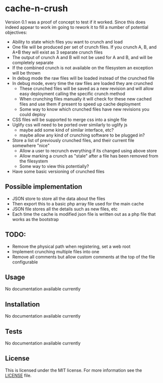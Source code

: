 cache-n-crush
=============

Version 0.1 was a proof of concept to test if it worked.
Since this does indeed appear to work im going to rework it to fill a number of potential objectives:

* Ability to state which files you want to crunch and load 
* One file will be produced per set of crunch files. If you crunch A, B, and A+B they will exist as 3 separate crunch files
* The output of crunch A and B will not be used for A and B, and will be completely separate
* If the combined crunch is not available on the filesystem an exception will be thrown
* In debug mode the raw files will be loaded instead of the crunched file
* In debug mode, every time the raw files are loaded they are crunched
    * These crunched files will be saved as a new revision and will allow easy deployment calling the specific crunch method
    * When crunching files manually it will check for these new cached files and use them if present to speed up cache deployment
    * Some way to know which crunched files have new revisions you could deploy
* CSS files will be supported to merge css into a single file
* Uglify css will need to be ported over similarly to uglify js
    * maybe add some kind of similar interface, etc?
    * maybe allow any kind of crunching software to be plugged in?
* Store a list of previously crunched files, and their current file somewhere "nice"
    * Allow a user to recrunch everything if its changed using above store
    * Allow marking a crunch as "stale" after a file has been removed from the filesystem
    * Some way to view this potentially?
* Have some basic versioning of crunched files

Possible implementation
-----------------------

* JSON store to store all the data about the files
* Then export this to a basic php array file used for the main cache
* JSON file stores all the details such as new files, etc
* Each time the cache is modified json file is written out as a php file that works as the bootstrap

TODO:
-----

* Remove the physical path when registering, set a web root
* Implement crunching multiple files into one
* Remove all comments but allow custom comments at the top of the file configurable



Usage
-----

No documentation available currently

Installation
------------

No documentation available currently

Tests
-----

No documentation available currently

License
-------

This is licensed under the MIT license. For more information see the [LICENSE](LICENSE) file.
